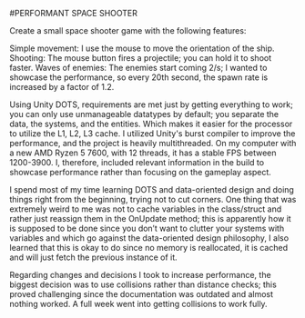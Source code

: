 #PERFORMANT SPACE SHOOTER

Create a small space shooter game with the following features:

Simple movement:
	I use the mouse to move the orientation of the ship.
Shooting:
	The mouse button fires a projectile; you can hold it to shoot faster.
Waves of enemies:
	The enemies start coming 2/s; I wanted to showcase the performance, so every 20th 	second, the spawn rate is increased by a factor of 1.2. 

Using Unity DOTS, requirements are met just by getting everything to work; you can only use unmanageable datatypes by default; you separate the data, the systems, and the entities. Which makes it easier for the processor to utilize the L1, L2, L3 cache. I utilized Unity's burst compiler to improve the performance, and the project is heavily multithreaded. On my computer with a new AMD Ryzen 5 7600, with 12 threads, it has a stable FPS between 1200-3900. I, therefore, included relevant information in the build to showcase performance rather than focusing on the gameplay aspect.

I spend most of my time learning DOTS and data-oriented design and doing things right from the beginning, trying not to cut corners. One thing that was extremely weird to me was not to cache variables in the class/struct and rather just reassign them in the OnUpdate method; this is apparently how it is supposed to be done since you don’t want to clutter your systems with variables and which go against the data-oriented design philosophy, I also learned that this is okay to do since no memory is reallocated, it is cached and will just fetch the previous instance of it. 

Regarding changes and decisions I took to increase performance, the biggest decision was to use collisions rather than distance checks; this proved challenging since the documentation was outdated and almost nothing worked. A full week went into getting collisions to work fully. 
